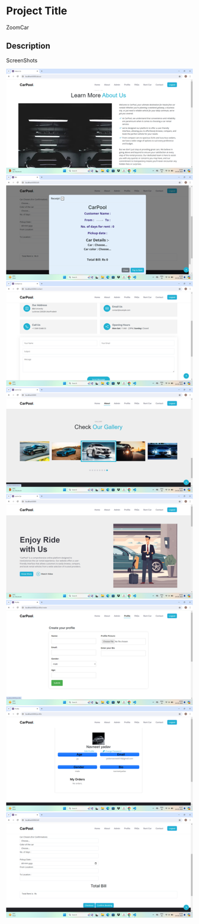 # Project Title

ZoomCar

## Description



ScreenShots

![alt text](<screenshots/aboutn us.png>) ![alt text](screenshots/checkout.png) ![alt text](screenshots/contact.png) ![alt text](screenshots/gallery.png) ![alt text](screenshots/index.png) ![alt text](<screenshots/profile update.png>) ![alt text](screenshots/profile.png) ![alt text](screenshots/renting.png)